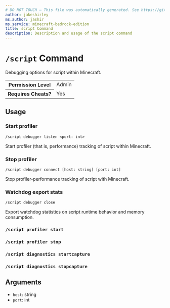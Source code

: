 ```yaml
---
# DO NOT TOUCH — This file was automatically generated. See https://github.com/mojang/minecraftapidocsgenerator to modify descriptions, examples, etc.
author: jakeshirley
ms.author: jashir
ms.service: minecraft-bedrock-edition
title: script Command
description: Description and usage of the script command
---
```

# `/script` Command
Debugging options for script within Minecraft.

<table>
  <tr>
    <th>Permission Level</th>
    <td>Admin</td>
  </tr>
  <tr>
    <th>Requires Cheats?</th>
    <td>Yes</td>
  </tr>
</table>

## Usage
### Start profiler
`/script debugger listen <port: int>`

Start profiler (that is, performance) tracking of script within Minecraft.

### Stop profiler
`/script debugger connect [host: string] [port: int]`

Stop profiler-performance tracking of script with Minecraft.

### Watchdog export stats
`/script debugger close`

Export watchdog statistics on script runtime behavior and memory consumption.

### `/script profiler start`

### `/script profiler stop`

### `/script diagnostics startcapture`

### `/script diagnostics stopcapture`

## Arguments
- `host`: string
- `port`: int
